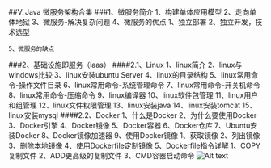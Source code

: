 
##V_Java 微服务架构合集
###1、微服务简介
	1、构建单体应用模型
	2、走向单体地狱
	3、微服务-解决复杂问题
	4、微服务的优点
		1、独立部署
		2、独立开发，技术选型
		
	5、微服务的缺点
###2、基础设施即服务（laas）
####2.1、Linux
	1、linux简介
	2、linux与windows比较
	3、linux安装ubuntu Server
	4、linux的目录结构
	5、linux常用命令-操作文件目录
	6、linux常用命令-系统管理命令
	7、linux常用命令-开关机命令
	8、linux常用命令-压缩命令
	9、linux编译器
	10、linux软件包管理
	11、linux用户和组管理
	12、linux文件权限管理
	13、linux安装java
	14、linux安装tomcat
	15、linux安装mysql
####2.2、Docker
	1、什么是Docker
	2、为什么要使用Docker
	3、Docker引擎
	4、Docker镜像
	5、Docker容器
	6、Docker仓库
	7、Ubuntu安装Docker
	8、Docker镜像加速器
	9、使用Docker镜像
		1、获取镜像
		2、列出镜像
		3、删除本地镜像
		4、使用Dockerfile定制镜像
		5、Dockerfile指令详解
			1、COPY复制文件
			2、ADD更高级的复制文件
			3、CMD容器启动命令
![Alt text](./1567429448401.png)